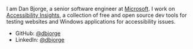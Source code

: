 I am Dan Bjorge, a senior software engineer at [Microsoft](https://github.com/microsoft). I work on [Accessibility Insights](https://accessibilityinsights.io), a collection of free and open source dev tools for testing websites and Windows applications for accessibility issues.

* GitHub: [@dbjorge](https://github.com/dbjorge)
* LinkedIn: [@dbjorge](https://www.linkedin.com/in/dbjorge/)
